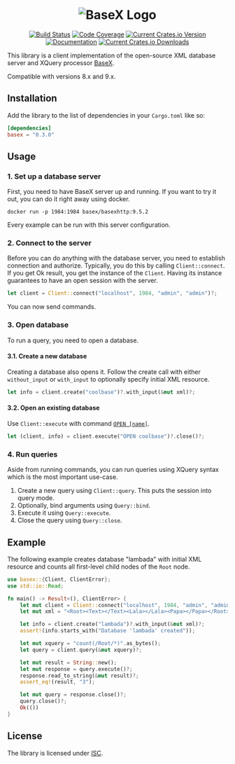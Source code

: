 <div style="text-align: center">

# ![BaseX Logo](https://basex.org/images/basex.svg "BaseX")

[![Build Status](https://github.com/RomanHodulak/basex-rs/actions/workflows/rust.yml/badge.svg)](https://github.com/RomanHodulak/basex-rs/actions)
[![Code Coverage](https://codecov.io/gh/RomanHodulak/basex-rs/branch/master/graph/badge.svg?token=GDG9C63SNE)](https://codecov.io/gh/RomanHodulak/basex-rs)
[![Current Crates.io Version](https://img.shields.io/crates/v/basex.svg)](https://crates.io/crates/basex)
[![Documentation](https://docs.rs/basex/badge.svg)](https://docs.rs/basex)
[![Current Crates.io Downloads](https://img.shields.io/crates/d/basex.svg)](https://crates.io/crates/basex)

</div>

This library is a client implementation of the open-source XML database server and XQuery processor [BaseX](http://basex.org).

Compatible with versions 8.x and 9.x.

## Installation
Add the library to the list of dependencies in your `Cargo.toml` like so:

```toml
[dependencies]
basex = "0.3.0"
```

## Usage

### 1. Set up a database server
First, you need to have BaseX server up and running. If you want to try it out, you can do it right away using docker.

```shell
docker run -p 1984:1984 basex/basexhttp:9.5.2
```

Every example can be run with this server configuration.

### 2. Connect to the server
Before you can do anything with the database server, you need to establish connection and authorize. Typically, you do this by calling `Client::connect`. If you get Ok result, you get the instance of the `Client`. Having its instance guarantees to have an open session with the server.

```rust
let client = Client::connect("localhost", 1984, "admin", "admin")?;
```

You can now send commands.

### 3. Open database
To run a query, you need to open a database.

#### 3.1. Create a new database
Creating a database also opens it. Follow the create call with either `without_input` or `with_input` to optionally specify initial XML resource.

```rust
let info = client.create("coolbase")?.with_input(&mut xml)?;
```

#### 3.2. Open an existing database
Use `Client::execute` with command [`OPEN [name]`](https://docs.basex.org/wiki/Commands#OPEN).

```rust
let (client, info) = client.execute("OPEN coolbase")?.close()?;
```

### 4. Run queries
Aside from running commands, you can run queries using XQuery syntax which is the most important use-case.

1. Create a new query using `Client::query`. This puts the session into query mode. 
2. Optionally, bind arguments using `Query::bind`. 
3. Execute it using `Query::execute`.
4. Close the query using `Query::close`.

## Example
The following example creates database "lambada" with initial XML resource and counts all first-level child nodes of the `Root` node.

```rust
use basex::{Client, ClientError};
use std::io::Read;

fn main() -> Result<(), ClientError> {
    let mut client = Client::connect("localhost", 1984, "admin", "admin")?;
    let mut xml = "<Root><Text></Text><Lala></Lala><Papa></Papa></Root>".as_bytes();

    let info = client.create("lambada")?.with_input(&mut xml)?;
    assert!(info.starts_with("Database 'lambada' created"));

    let mut xquery = "count(/Root/*)".as_bytes();
    let query = client.query(&mut xquery)?;

    let mut result = String::new();
    let mut response = query.execute()?;
    response.read_to_string(&mut result)?;
    assert_eq!(result, "3");

    let mut query = response.close()?;
    query.close()?;
    Ok(())
}
```

## License
The library is licensed under [ISC](LICENSE).
